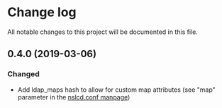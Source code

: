 # Change log

All notable changes to this project will be documented in this file.

## 0.4.0 (2019-03-06)

### Changed

- Add ldap_maps hash to allow for custom map attributes (see "map" parameter in the [nslcd.conf manpage](https://linux.die.net/man/5/nslcd.conf))
